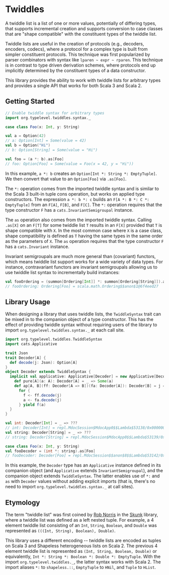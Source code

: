 # Twiddles

A twiddle list is a list of one or more values, potentially of differing types, that supports incremental creation and supports conversion to case classes that are "shape compatible" with the constituent types of the twiddle list.

Twiddle lists are useful in the creation of protocols (e.g., decoders, encoders, codecs), where a protocol for a complex type is built from simpler constituent protocols. This technique was first popularized by parser combinators with syntax like `lparen ~ expr ~ rparen`. This technique is in contrast to type driven derivation schemes, where protocols end up implicitly determined by the constituent types of a data constructor.

This library provides the ability to work with twiddle lists for arbitrary types and provides a single API that works for both Scala 3 and Scala 2.

## Getting Started

```scala
// Enable twiddle syntax for arbitrary types
import org.typelevel.twiddles.syntax._

case class Foo(x: Int, y: String)

val a = Option(42)
// a: Option[Int] = Some(value = 42)
val b = Option("Hi")
// b: Option[String] = Some(value = "Hi")

val foo = (a *: b).as[Foo]
// foo: Option[Foo] = Some(value = Foo(x = 42, y = "Hi"))
```

In this example, `a *: b` creates an `Option[Int *: String *: EmptyTuple]`. We then convert that value to an `Option[Foo]` via `.as[Foo]`.

The `*:` operation comes from the imported twiddle syntax and is similar to the Scala 3 built-in tuple cons operation, but works on applied type constructors. The expression `a *: b *: c` builds an `F[A *: B *: C *: EmptyTuple]` from an `F[A]`, `F[B]`, and `F[C]`. The `*:` operation requires that the type constructor `F` has a `cats.InvariantSemigroupal` instance.

The `as` operation also comes from the imported twiddle syntax. Calling `.as[X]` on an `F[T]` for some twiddle list `T` results in an `F[X]` provided that `T` is shape compatible with `X`. In the most common case where `X` is a case class, shape compatibility is defined as `T` having the same types in the same order as the parameters of `X`. The `as` operation requires that the type constructor `F` has a `cats.Invariant` instance.

Invariant semigroupals are much more general than (covariant) functors, which means twiddle list support works for a wide variety of data types. For instance, contravariant functors are invariant semigroupals allowing us to use twiddle list syntax to incrementally build instances:

```scala
val fooOrdering = (summon[Ordering[Int]] *: summon[Ordering[String]]).as[Foo]
// fooOrdering: Ordering[Foo] = scala.math.Ordering$$anon$1@6f4eed27
```

## Library Usage

When designing a library that uses twiddle lists, the `TwiddleSyntax` trait can be mixed in to the companion object of a type constructor. This has the effect of providing twiddle syntax without requiring users of the library to import `org.typelevel.twiddles.syntax._` at each call site.

```scala
import org.typelevel.twiddles.TwiddleSyntax
import cats.Applicative

trait Json
trait Decoder[A] {
  def decode(j: Json): Option[A]
}
object Decoder extends TwiddleSyntax {
  implicit val applicative: Applicative[Decoder] = new Applicative[Decoder] {
    def pure[A](a: A): Decoder[A] = _ => Some(a)
    def ap[A, B](ff: Decoder[A => B])(fa: Decoder[A]): Decoder[B] = j =>
      for {
        f <- ff.decode(j)
        a <- fa.decode(j)
      } yield f(a)
  }
}

val int: Decoder[Int] = _ => ???
// int: Decoder[Int] = repl.MdocSession$MdocApp0$$Lambda$53138/0x00000008042f8ed0@35dd7912
val string: Decoder[String] = _ => ???
// string: Decoder[String] = repl.MdocSession$MdocApp0$$Lambda$53139/0x00000008042f9318@40c93ff5

case class Foo(x: Int, y: String)
val fooDecoder = (int *: string).as[Foo]
// fooDecoder: Decoder[Foo] = repl.MdocSession$$anon$8$$Lambda$53142/0x00000008042fa000@5f4f500a
```

In this example, the `Decoder` type has an `Applicative` instance defined in its companion object (and `Applicative` extends `InvariantSemigroupal`), and the companion object extends `TwiddleSyntax`. The latter enables use of `*:` and `as` with `Decoder` values without adding explicit imports (that is, there's no need to import `org.typelevel.twiddles.syntax._` at call sites).

## Etymology

The term "twiddle list" was first coined by [Rob Norris](https://github.com/tpolecat) in the [Skunk](https://github.com/tpolecat/skunk) library, where a twiddle list was defined as a left nested tuple. For example, a 4 element twiddle list consisting of an `Int`, `String`, `Boolean`, and `Double` was represented as `(((Int, String), Boolean), Double)`.

This library uses a different encoding -- twiddle lists are encoded as tuples on Scala 3 and Shapeless heterogeneous lists on Scala 2. The previous 4 element twiddle list is represented as `(Int, String, Boolean, Double)` or equivalently, `Int *: String *: Boolean *: Double *: EmptyTuple`. With the import `org.typelevel.twiddles._`, the latter syntax works with Scala 2. The import aliases `*:` to `shapeless.::`, `EmptyTuple` to `HNil`, and `Tuple` to `HList`.
